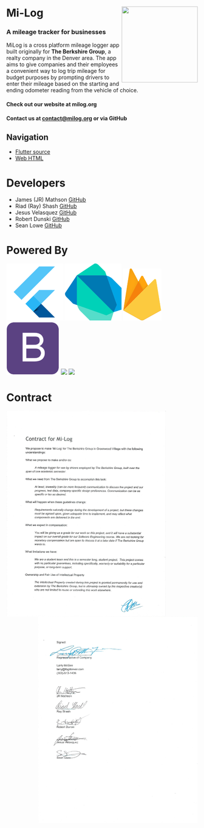 # Mi-Log <img src="https://github.com/seanlowe/milog/blob/master/icons/miLog.png" height=200 width=200 align=right>
### A mileage tracker for businesses
MiLog is a cross platform mileage logger app built originally for **The Berkshire Group**, a realty company in the Denver area. The app aims to give companies and their employees a convenient way to log trip mileage for budget purposes by prompting drivers to enter their mileage based on the starting and ending odometer reading from the vehicle of choice.

#### Check out our website at milog.org

#### Contact us at contact@milog.org or via GitHub

## Navigation

+ <a href="https://github.com/seanlowe/milog/tree/master/src/milog" target="_blank">Flutter source</a>
+ <a href="https://github.com/seanlowe/milog/tree/master/web" target="_blank">Web HTML</a>

# Developers
<ul>
  <li>James (JR) Mathson <a href="https://github.com/sonofmath" target="_blank">GitHub</a></li> 
  <li>Riad (Ray) Shash <a href="https://github.com/Blackbird002" target="_blank">GitHub</a></li>
  <li>Jesus Velasquez <a href="https://github.com/chewy913" target="_blank">GitHub</a></li>
  <li>Robert Dunski <a href="https://github.com/rdunski" target="_blank">GitHub</a></li>
  <li>Sean Lowe <a href="https://github.com/seanlowe" target="_blank">GitHub</a></li>
</ul>

# Powered By

<p align="left">
  <img width="150" src="icons/flutter-logo.png">
  <img width="150" src="icons/dartlang.png">
  <img width="100" src="icons/firebase-flame.png">
  <img width="140" src="icons/bootstrap.png">
  <img width="150" src="https://cdn3.iconfinder.com/data/icons/sociocons/256/github-sociocon.png">
  <img width="150" src="https://www.freeiconspng.com/uploads/heart-icon-14.png">
</p>

# Contract

<img align="left" width="420" src="icons/Contract-pg10001.jpg">
<img align="right" width="420" src="icons/Contract-pg10002.jpg">

  

